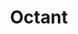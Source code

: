 ---
git: https://github.com/vmware-tanzu/octant
logohandle: octantdev
sort: octant
title: Octant
twitter: https://x.com/projectoctant
website: https://octant.dev/
---